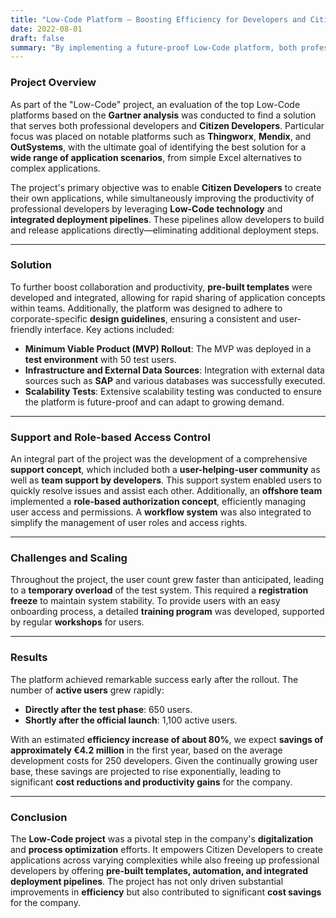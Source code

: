 ```yaml
---
title: "Low-Code Platform – Boosting Efficiency for Developers and Citizen Developers Alike"
date: 2022-08-01
draft: false
summary: "By implementing a future-proof Low-Code platform, both professional developers and Citizen Developers were empowered to efficiently build applications. The platform resulted in a remarkable 80% efficiency increase and saved approximately €4.2 million in the first year."
---
```

### Project Overview

As part of the "Low-Code" project, an evaluation of the top Low-Code platforms based on the **Gartner analysis** was conducted to find a solution that serves both professional developers and **Citizen Developers**. Particular focus was placed on notable platforms such as **Thingworx**, **Mendix**, and **OutSystems**, with the ultimate goal of identifying the best solution for a **wide range of application scenarios**, from simple Excel alternatives to complex applications.

The project's primary objective was to enable **Citizen Developers** to create their own applications, while simultaneously improving the productivity of professional developers by leveraging **Low-Code technology** and **integrated deployment pipelines**. These pipelines allow developers to build and release applications directly—eliminating additional deployment steps.

---

### Solution

To further boost collaboration and productivity, **pre-built templates** were developed and integrated, allowing for rapid sharing of application concepts within teams. Additionally, the platform was designed to adhere to corporate-specific **design guidelines**, ensuring a consistent and user-friendly interface. Key actions included:

- **Minimum Viable Product (MVP) Rollout**: The MVP was deployed in a **test environment** with 50 test users.
- **Infrastructure and External Data Sources**: Integration with external data sources such as **SAP** and various databases was successfully executed.
- **Scalability Tests**: Extensive scalability testing was conducted to ensure the platform is future-proof and can adapt to growing demand.

---

### Support and Role-based Access Control

An integral part of the project was the development of a comprehensive **support concept**, which included both a **user-helping-user community** as well as **team support by developers**. This support system enabled users to quickly resolve issues and assist each other. Additionally, an **offshore team** implemented a **role-based authorization concept**, efficiently managing user access and permissions. A **workflow system** was also integrated to simplify the management of user roles and access rights.

---

### Challenges and Scaling

Throughout the project, the user count grew faster than anticipated, leading to a **temporary overload** of the test system. This required a **registration freeze** to maintain system stability. To provide users with an easy onboarding process, a detailed **training program** was developed, supported by regular **workshops** for users.

---

### Results

The platform achieved remarkable success early after the rollout. The number of **active users** grew rapidly:

- **Directly after the test phase**: 650 users.
- **Shortly after the official launch**: 1,100 active users.

With an estimated **efficiency increase of about 80%**, we expect **savings of approximately €4.2 million** in the first year, based on the average development costs for 250 developers. Given the continually growing user base, these savings are projected to rise exponentially, leading to significant **cost reductions and productivity gains** for the company.

---

### Conclusion

The **Low-Code project** was a pivotal step in the company's **digitalization** and **process optimization** efforts. It empowers Citizen Developers to create applications across varying complexities while also freeing up professional developers by offering **pre-built templates, automation, and integrated deployment pipelines**. The project has not only driven substantial improvements in **efficiency** but also contributed to significant **cost savings** for the company.
